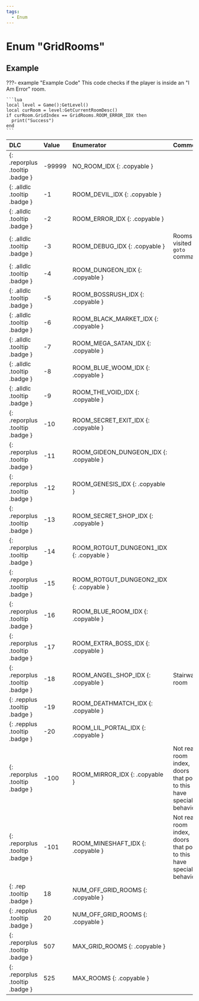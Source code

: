 ```yaml
---
tags:
  - Enum
---
```

# Enum "GridRooms"

## Example
???- example "Example Code"
    This code checks if the player is inside an "I Am Error" room.

    ```lua
    local level = Game():GetLevel()
    local curRoom = level:GetCurrentRoomDesc()
    if curRoom.GridIndex == GridRooms.ROOM_ERROR_IDX then
      print("Success")
    end
    ```

|DLC|Value|Enumerator|Comment|
|:--|:--|:--|:--|
|[ ](#){: .reporplus .tooltip .badge }|-99999 |NO_ROOM_IDX {: .copyable } |  |
|[ ](#){: .alldlc .tooltip .badge }|-1 |ROOM_DEVIL_IDX {: .copyable } |  |
|[ ](#){: .alldlc .tooltip .badge }|-2 |ROOM_ERROR_IDX {: .copyable } |  |
|[ ](#){: .alldlc .tooltip .badge }|-3 |ROOM_DEBUG_IDX {: .copyable } | Rooms visited via `goto` command |
|[ ](#){: .alldlc .tooltip .badge }|-4 |ROOM_DUNGEON_IDX {: .copyable } | |
|[ ](#){: .alldlc .tooltip .badge }|-5 |ROOM_BOSSRUSH_IDX {: .copyable } |  |
|[ ](#){: .alldlc .tooltip .badge }|-6 |ROOM_BLACK_MARKET_IDX {: .copyable } |  |
|[ ](#){: .alldlc .tooltip .badge }|-7 |ROOM_MEGA_SATAN_IDX {: .copyable } |  |
|[ ](#){: .alldlc .tooltip .badge }|-8 |ROOM_BLUE_WOOM_IDX {: .copyable } |  |
|[ ](#){: .alldlc .tooltip .badge }|-9 |ROOM_THE_VOID_IDX {: .copyable } |  |
|[ ](#){: .reporplus .tooltip .badge }|-10 |ROOM_SECRET_EXIT_IDX {: .copyable } |  |
|[ ](#){: .reporplus .tooltip .badge }|-11 |ROOM_GIDEON_DUNGEON_IDX {: .copyable } |  |
|[ ](#){: .reporplus .tooltip .badge }|-12 |ROOM_GENESIS_IDX {: .copyable } |  |
|[ ](#){: .reporplus .tooltip .badge }|-13 |ROOM_SECRET_SHOP_IDX {: .copyable } |  |
|[ ](#){: .reporplus .tooltip .badge }|-14 |ROOM_ROTGUT_DUNGEON1_IDX {: .copyable } |  |
|[ ](#){: .reporplus .tooltip .badge }|-15 |ROOM_ROTGUT_DUNGEON2_IDX {: .copyable } |  |
|[ ](#){: .reporplus .tooltip .badge }|-16 |ROOM_BLUE_ROOM_IDX {: .copyable } |  |
|[ ](#){: .reporplus .tooltip .badge }|-17 |ROOM_EXTRA_BOSS_IDX {: .copyable } |  |
|[ ](#){: .reporplus .tooltip .badge }|-18 |ROOM_ANGEL_SHOP_IDX {: .copyable } | Stairway room |
|[ ](#){: .repplus .tooltip .badge }|-19 |ROOM_DEATHMATCH_IDX {: .copyable } |  |
|[ ](#){: .repplus .tooltip .badge }|-20 |ROOM_LIL_PORTAL_IDX {: .copyable } |  |
|[ ](#){: .reporplus .tooltip .badge }|-100 |ROOM_MIRROR_IDX {: .copyable } | Not real room index, doors that point to this have special behavior |
|[ ](#){: .reporplus .tooltip .badge }|-101 |ROOM_MINESHAFT_IDX {: .copyable } | Not real room index, doors that point to this have special behavior |
|[ ](#){: .rep .tooltip .badge }|18 |NUM_OFF_GRID_ROOMS {: .copyable } |  |
|[ ](#){: .repplus .tooltip .badge }|20 |NUM_OFF_GRID_ROOMS {: .copyable } |  |
|[ ](#){: .reporplus .tooltip .badge }|507 |MAX_GRID_ROOMS {: .copyable } |  |
|[ ](#){: .reporplus .tooltip .badge }|525 |MAX_ROOMS {: .copyable } |  |
